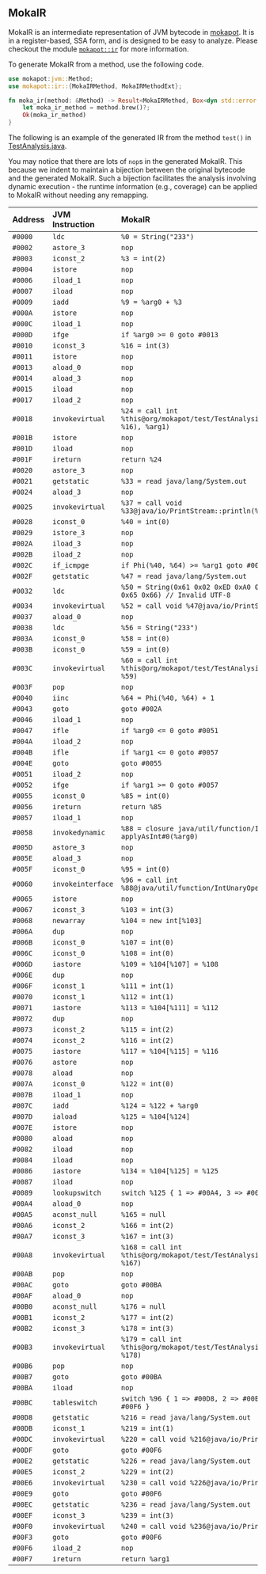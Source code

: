 ## MokaIR

MokaIR is an intermediate representation of JVM bytecode in [mokapot](https://github.com/henryhchchc/mokapot).
It is in a register-based, SSA form, and is designed to be easy to analyze.
Please checkout the module [`mokapot::ir`](https://docs.rs/mokapot/latest/mokapot/ir/index.html) for more information.

To generate MokaIR from a method, use the following code.

```rust
use mokapot:jvm::Method;
use mokapot::ir::{MokaIRMethod, MokaIRMethodExt};

fn moka_ir(method: &Method) -> Result<MokaIRMethod, Box<dyn std::error::Error>> {
    let moka_ir_method = method.brew()?;
    Ok(moka_ir_method)
}
```

The following is an example of the generated IR from the method `test()` in [TestAnalysis.java](/test_data/mokapot/org/mokapot/test/TestAnalysis.java).

You may notice that there are lots of `nop`s in the generated MokaIR.
This because we indent to maintain a bijection between the original bytecode and the generated MokaIR.
Such a bijection facilitates the analysis involving dynamic execution - the runtime information (e.g., coverage) can be applied to MokaIR without needing any remapping.

| Address | JVM Instruction   | MokaIR                                                                                |
| :------ | :---------------- | :------------------------------------------------------------------------------------ |
| `#0000` | `ldc`             | `%0 = String("233")`                                                                  |
| `#0002` | `astore_3`        | `nop`                                                                                 |
| `#0003` | `iconst_2`        | `%3 = int(2)`                                                                         |
| `#0004` | `istore`          | `nop`                                                                                 |
| `#0006` | `iload_1`         | `nop`                                                                                 |
| `#0007` | `iload`           | `nop`                                                                                 |
| `#0009` | `iadd`            | `%9 = %arg0 + %3`                                                                     |
| `#000A` | `istore`          | `nop`                                                                                 |
| `#000C` | `iload_1`         | `nop`                                                                                 |
| `#000D` | `ifge`            | `if %arg0 >= 0 goto #0013`                                                            |
| `#0010` | `iconst_3`        | `%16 = int(3)`                                                                        |
| `#0011` | `istore`          | `nop`                                                                                 |
| `#0013` | `aload_0`         | `nop`                                                                                 |
| `#0014` | `aload_3`         | `nop`                                                                                 |
| `#0015` | `iload`           | `nop`                                                                                 |
| `#0017` | `iload_2`         | `nop`                                                                                 |
| `#0018` | `invokevirtual`   | `%24 = call int %this@org/mokapot/test/TestAnalysis::callMe(%0, Phi(%3, %16), %arg1)` |
| `#001B` | `istore`          | `nop`                                                                                 |
| `#001D` | `iload`           | `nop`                                                                                 |
| `#001F` | `ireturn`         | `return %24`                                                                          |
| `#0020` | `astore_3`        | `nop`                                                                                 |
| `#0021` | `getstatic`       | `%33 = read java/lang/System.out`                                                     |
| `#0024` | `aload_3`         | `nop`                                                                                 |
| `#0025` | `invokevirtual`   | `%37 = call void %33@java/io/PrintStream::println(%caught_exception)`                 |
| `#0028` | `iconst_0`        | `%40 = int(0)`                                                                        |
| `#0029` | `istore_3`        | `nop`                                                                                 |
| `#002A` | `iload_3`         | `nop`                                                                                 |
| `#002B` | `iload_2`         | `nop`                                                                                 |
| `#002C` | `if_icmpge`       | `if Phi(%40, %64) >= %arg1 goto #0046`                                                |
| `#002F` | `getstatic`       | `%47 = read java/lang/System.out`                                                     |
| `#0032` | `ldc`             | `%50 = String(0x61 0x02 0xED 0xA0 0x80 0x62 0x63 0x64 0x65 0x66) // Invalid UTF-8`    |
| `#0034` | `invokevirtual`   | `%52 = call void %47@java/io/PrintStream::println(%50)`                               |
| `#0037` | `aload_0`         | `nop`                                                                                 |
| `#0038` | `ldc`             | `%56 = String("233")`                                                                 |
| `#003A` | `iconst_0`        | `%58 = int(0)`                                                                        |
| `#003B` | `iconst_0`        | `%59 = int(0)`                                                                        |
| `#003C` | `invokevirtual`   | `%60 = call int %this@org/mokapot/test/TestAnalysis::callMe(%56, %58, %59)`           |
| `#003F` | `pop`             | `nop`                                                                                 |
| `#0040` | `iinc`            | `%64 = Phi(%40, %64) + 1`                                                             |
| `#0043` | `goto`            | `goto #002A`                                                                          |
| `#0046` | `iload_1`         | `nop`                                                                                 |
| `#0047` | `ifle`            | `if %arg0 <= 0 goto #0051`                                                            |
| `#004A` | `iload_2`         | `nop`                                                                                 |
| `#004B` | `ifle`            | `if %arg1 <= 0 goto #0057`                                                            |
| `#004E` | `goto`            | `goto #0055`                                                                          |
| `#0051` | `iload_2`         | `nop`                                                                                 |
| `#0052` | `ifge`            | `if %arg1 >= 0 goto #0057`                                                            |
| `#0055` | `iconst_0`        | `%85 = int(0)`                                                                        |
| `#0056` | `ireturn`         | `return %85`                                                                          |
| `#0057` | `iload_1`         | `nop`                                                                                 |
| `#0058` | `invokedynamic`   | `%88 = closure java/util/function/IntUnaryOperator applyAsInt#0(%arg0)`               |
| `#005D` | `astore_3`        | `nop`                                                                                 |
| `#005E` | `aload_3`         | `nop`                                                                                 |
| `#005F` | `iconst_0`        | `%95 = int(0)`                                                                        |
| `#0060` | `invokeinterface` | `%96 = call int %88@java/util/function/IntUnaryOperator::applyAsInt(%95)`             |
| `#0065` | `istore`          | `nop`                                                                                 |
| `#0067` | `iconst_3`        | `%103 = int(3)`                                                                       |
| `#0068` | `newarray`        | `%104 = new int[%103]`                                                                |
| `#006A` | `dup`             | `nop`                                                                                 |
| `#006B` | `iconst_0`        | `%107 = int(0)`                                                                       |
| `#006C` | `iconst_0`        | `%108 = int(0)`                                                                       |
| `#006D` | `iastore`         | `%109 = %104[%107] = %108`                                                            |
| `#006E` | `dup`             | `nop`                                                                                 |
| `#006F` | `iconst_1`        | `%111 = int(1)`                                                                       |
| `#0070` | `iconst_1`        | `%112 = int(1)`                                                                       |
| `#0071` | `iastore`         | `%113 = %104[%111] = %112`                                                            |
| `#0072` | `dup`             | `nop`                                                                                 |
| `#0073` | `iconst_2`        | `%115 = int(2)`                                                                       |
| `#0074` | `iconst_2`        | `%116 = int(2)`                                                                       |
| `#0075` | `iastore`         | `%117 = %104[%115] = %116`                                                            |
| `#0076` | `astore`          | `nop`                                                                                 |
| `#0078` | `aload`           | `nop`                                                                                 |
| `#007A` | `iconst_0`        | `%122 = int(0)`                                                                       |
| `#007B` | `iload_1`         | `nop`                                                                                 |
| `#007C` | `iadd`            | `%124 = %122 + %arg0`                                                                 |
| `#007D` | `iaload`          | `%125 = %104[%124]`                                                                   |
| `#007E` | `istore`          | `nop`                                                                                 |
| `#0080` | `aload`           | `nop`                                                                                 |
| `#0082` | `iload`           | `nop`                                                                                 |
| `#0084` | `iload`           | `nop`                                                                                 |
| `#0086` | `iastore`         | `%134 = %104[%125] = %125`                                                            |
| `#0087` | `iload`           | `nop`                                                                                 |
| `#0089` | `lookupswitch`    | `switch %125 { 1 => #00A4, 3 => #00AF, else => #00BA }`                               |
| `#00A4` | `aload_0`         | `nop`                                                                                 |
| `#00A5` | `aconst_null`     | `%165 = null`                                                                         |
| `#00A6` | `iconst_2`        | `%166 = int(2)`                                                                       |
| `#00A7` | `iconst_3`        | `%167 = int(3)`                                                                       |
| `#00A8` | `invokevirtual`   | `%168 = call int %this@org/mokapot/test/TestAnalysis::callMe(%165, %166, %167)`       |
| `#00AB` | `pop`             | `nop`                                                                                 |
| `#00AC` | `goto`            | `goto #00BA`                                                                          |
| `#00AF` | `aload_0`         | `nop`                                                                                 |
| `#00B0` | `aconst_null`     | `%176 = null`                                                                         |
| `#00B1` | `iconst_2`        | `%177 = int(2)`                                                                       |
| `#00B2` | `iconst_3`        | `%178 = int(3)`                                                                       |
| `#00B3` | `invokevirtual`   | `%179 = call int %this@org/mokapot/test/TestAnalysis::callMe(%176, %177, %178)`       |
| `#00B6` | `pop`             | `nop`                                                                                 |
| `#00B7` | `goto`            | `goto #00BA`                                                                          |
| `#00BA` | `iload`           | `nop`                                                                                 |
| `#00BC` | `tableswitch`     | `switch %96 { 1 => #00D8, 2 => #00E2, 3 => #00EC, else => #00F6 }`                    |
| `#00D8` | `getstatic`       | `%216 = read java/lang/System.out`                                                    |
| `#00DB` | `iconst_1`        | `%219 = int(1)`                                                                       |
| `#00DC` | `invokevirtual`   | `%220 = call void %216@java/io/PrintStream::println(%219)`                            |
| `#00DF` | `goto`            | `goto #00F6`                                                                          |
| `#00E2` | `getstatic`       | `%226 = read java/lang/System.out`                                                    |
| `#00E5` | `iconst_2`        | `%229 = int(2)`                                                                       |
| `#00E6` | `invokevirtual`   | `%230 = call void %226@java/io/PrintStream::println(%229)`                            |
| `#00E9` | `goto`            | `goto #00F6`                                                                          |
| `#00EC` | `getstatic`       | `%236 = read java/lang/System.out`                                                    |
| `#00EF` | `iconst_3`        | `%239 = int(3)`                                                                       |
| `#00F0` | `invokevirtual`   | `%240 = call void %236@java/io/PrintStream::println(%239)`                            |
| `#00F3` | `goto`            | `goto #00F6`                                                                          |
| `#00F6` | `iload_2`         | `nop`                                                                                 |
| `#00F7` | `ireturn`         | `return %arg1`                                                                        |
